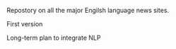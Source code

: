 Repostory on all the major Engilsh language news sites.

First version 

Long-term plan to integrate NLP
